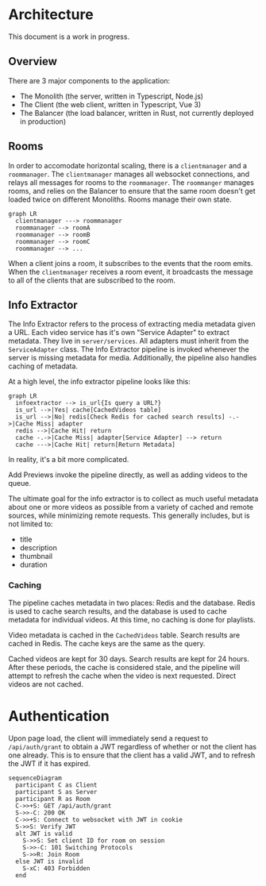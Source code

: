 # Architecture

This document is a work in progress.

## Overview

There are 3 major components to the application:
- The Monolith (the server, written in Typescript, Node.js)
- The Client (the web client, written in Typescript, Vue 3)
- The Balancer (the load balancer, written in Rust, not currently deployed in production)

## Rooms

In order to accomodate horizontal scaling, there is a `clientmanager` and a `roommanager`. The `clientmanager` manages all websocket connections, and relays all messages for rooms to the `roommanager`. The `roommanger` manages rooms, and relies on the Balancer to ensure that the same room doesn't get loaded twice on different Monoliths. Rooms manage their own state.

```mermaid
graph LR
  clientmanager ---> roommanager
  roommanager --> roomA
  roommanager --> roomB
  roommanager --> roomC
  roommanager --> ...
```

When a client joins a room, it subscribes to the events that the room emits. When the `clientmanager` receives a room event, it broadcasts the message to all of the clients that are subscribed to the room.

## Info Extractor

The Info Extractor refers to the process of extracting media metadata given a URL. Each video service has it's own "Service Adapter" to extract metadata. They live in `server/services`. All adapters must inherit from the `ServiceAdapter` class. The Info Extractor pipeline is invoked whenever the server is missing metadata for media. Additionally, the pipeline also handles caching of metadata.

At a high level, the info extractor pipeline looks like this:

```mermaid
graph LR
  infoextractor --> is_url{Is query a URL?}
  is_url -->|Yes| cache[CachedVideos table]
  is_url -->|No| redis[Check Redis for cached search results] -.->|Cache Miss| adapter
  redis -->|Cache Hit| return
  cache -.->|Cache Miss| adapter[Service Adapter] --> return
  cache --->|Cache Hit| return[Return Metadata]
```

In reality, it's a bit more complicated.

Add Previews invoke the pipeline directly, as well as adding videos to the queue.

The ultimate goal for the info extractor is to collect as much useful metadata about one or more videos as possible from a variety of cached and remote sources, while minimizing remote requests. This generally includes, but is not limited to:

- title
- description
- thumbnail
- duration

### Caching

The pipeline caches metadata in two places: Redis and the database. Redis is used to cache search results, and the database is used to cache metadata for individual videos. At this time, no caching is done for playlists.

Video metadata is cached in the `CachedVideos` table. Search results are cached in Redis. The cache keys are the same as the query.

Cached videos are kept for 30 days. Search results are kept for 24 hours. After these periods, the cache is considered stale, and the pipeline will attempt to refresh the cache when the video is next requested. Direct videos are not cached.



# Authentication

Upon page load, the client will immediately send a request to `/api/auth/grant` to obtain a JWT regardless of whether or not the client has one already. This is to ensure that the client has a valid JWT, and to refresh the JWT if it has expired.

```mermaid
sequenceDiagram
  participant C as Client
  participant S as Server
  participant R as Room
  C->>+S: GET /api/auth/grant
  S->>-C: 200 OK
  C->>+S: Connect to websocket with JWT in cookie
  S->>S: Verify JWT
  alt JWT is valid
    S->>S: Set client ID for room on session
    S->>-C: 101 Switching Protocols
    S->>R: Join Room
  else JWT is invalid
    S-xC: 403 Forbidden
  end
```
